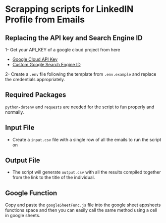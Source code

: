 # Scrapping scripts for LinkedIN Profile from Emails

## Replacing the API key and Search Engine ID

1- Get your API_KEY of a google cloud project from here
- [Google Cloud API Key](https://console.cloud.google.com/apis/credentials)
 - [Custom Google Search Engine ID](https://programmablesearchengine.google.com/controlpanel/all)

2- Create a `.env` file following the template from `.env.example` and replace the credentials appropriately.

## Required Packages

`python-dotenv` and `requests` are needed for the script to fun properly and normally.

## Input File

- Create a `input.csv` file with a single row of all the emails to run the script on

## Output File

- The script will generate `output.csv` with all the results compiled together from the link to the title of the individual.

## Google Function

Copy and paste the `googleSheetFunc.js` file into the google sheet appsheets functions space and then you can easily call the same method using a cell in google sheets.

